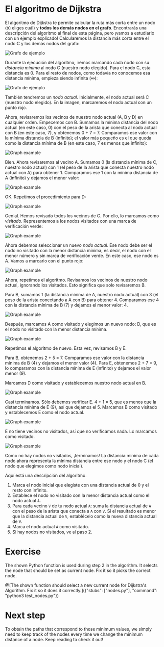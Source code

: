 # El algoritmo de Dijkstra

El algoritmo de Dijkstra te permite calcular la ruta más corta entre un nodo (tú eliges cuál) y **todos los demás nodos en el grafo**. Encontrarás una descripción del algoritmo al final de esta página, pero ¡vamos a estudiarlo con un ejemplo explicado! Calcularemos la distancia más corta entre el nodo C y los demás nodos del grafo:

![Grafo de ejemplo](graph.png "")

Durante la ejecución del algoritmo, iremos marcando cada nodo con su _distancia mínima_ al nodo C (nuestro nodo elegido). Para el nodo C, esta distancia es 0. Para el resto de nodos, como todavía no conocemos esa distancia mínima, empieza siendo infinita (∞):

![Grafo de ejemplo](graph_c.png "")

También tendremos un _nodo actual_. Inicialmente, el nodo actual será C (nuestro nodo elegido). En la imagen, marcaremos el nodo actual con un punto rojo.

Ahora, revisaremos los vecinos de nuestro nodo actual (A, B y D) en cualquier orden. Empecemos con B. Sumamos la mínima distancia del nodo actual (en este caso, 0) con el peso de la arista que conecta al nodo actual con B (en este caso, 7), y obtenemos 0 + 7 = 7. Comparamos ese valor con la mínima distancia de B (infinito); el valor más pequeño es el que queda como la distancia mínima de B (en este caso, 7 es menos que infinito):

![Graph example](graph_c1.png "")

Bien. Ahora revisaremos al vecino A. Sumamos 0 (la distancia mínima de C, nuestro nodo actual) con 1 (el peso de la arista que conecta nuestro nodo actual con A) para obtener 1. Comparamos ese 1 con la mínima distancia de A (infinito) y dejamos el menor valor:

![Graph example](graph_c2.png "")

OK. Repetimos el procedimiento para D:

![Graph example](graph_c3.png "")

Genial. Hemos revisado todos los vecinos de C. Por ello, lo marcamos como _visitado_. Representemos a los nodos visitados con una marca de verificación verde:

![Graph example](graph_cok.png "")

Ahora debemos seleccionar un nuevo _nodo actual_. Ese nodo debe ser el nodo no visitado con la menor distancia mínima, es decir, el nodo con el menor número y sin marca de verificación verde. En este caso, ese nodo es A. Vamos a marcarlo con el punto rojo:

![Graph example](graph_a.png "")

Ahora, repetimos el algoritmo. Revisamos los vecinos de nuestro nodo actual, ignorando los visitados. Esto significa que solo revisaremos B.

Para B, sumamos 1 (la distancia mínima de A, nuestro nodo actual) con 3 (el peso de la arista conectando a A con B) para obtener 4. Comparamos ese 4 con la distancia mínima de B (7) y dejamos el menor valor: 4.

![Graph example](graph_a1.png "")

Después, marcamos A como visitado y elegimos un nuevo nodo: D, que es el nodo no visitado con la menor distancia mínima.

![Graph example](graph_d.png "")

Repetimos el algoritmo de nuevo. Esta vez, revisamos B y E.

Para B, obtenemos 2 + 5 = 7. Comparamos ese valor con la distancia mínima de B (4) y dejamos el menor valor (4). Para E, obtenemos 2 + 7 = 9, lo comparamos con la distancia mínima de E (infinito) y dejamos el valor menor (9).

Marcamos D como visitado y establecemos nuestro nodo actual en B.

![Graph example](graph_b.png "")

Casi terminamos. Sólo debemos verificar E. 4 + 1 = 5, que es menos que la distancia mínima de E (9), así que dejamos el 5. Marcamos B como visitado y establecemos E como el nodo actual.

![Graph example](graph_e.png "")

E no tiene vecinos no visitados, así que no verificamos nada. Lo marcamos como visitado.

![Graph example](graph_final.png "")

Como no hay nodos no visitados, ¡terminamos! La distancia mínima de cada nodo ahora representa la mínima distancia entre ese nodo y el nodo C (el nodo que elegimos como nodo inicial).

Aquí está una descripción del algoritmo:
1. Marca el nodo inicial que elegiste con una distancia actual de 0 y el resto con infinito.
2. Establece el nodo no visitado con la menor distancia actual como el nodo actual `A`.
3. Para cada vecino `V` de tu nodo actual `A`: suma la distancia actual de `A` con el peso de la arista que conecta a `A` con `V`. Si el resultado es menor que la distancia actual de `V`, establécelo como la nueva distancia actual de `V`.
4. Marca el nodo actual `A` como visitado.
5. Si hay nodos no visitados, ve al paso 2.

# Exercise
The shown Python function is used during step 2 in the algorithm. It selects the node that should be set as current node. Fix it so it picks the correct node.

@[The shown function should select a new current node for Dijkstra's Algorithm. Fix it so it does it correctly.]({"stubs": ["nodes.py"], "command": "python3 test_nodes.py"})

# Next step
To obtain the paths that correspond to those minimum values, we simply need to keep track of the nodes every time we change the minimum distance of a node. Keep reading to check it out!
